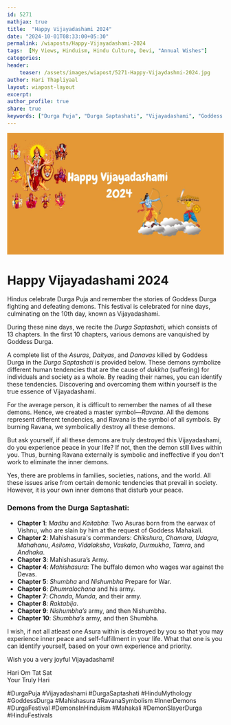 ```yaml
---        
id: 5271
mathjax: true        
title:  "Happy Vijayadashami 2024"        
date: "2024-10-01T08:33:00+05:30"        
permalink: /wiaposts/Happy-Vijayadashami-2024
tags:  [My Views, Hinduism, Hindu Culture, Devi, "Annual Wishes"]         
categories:  
header:        
    teaser: /assets/images/wiapost/5271-Happy-Vijaydashmi-2024.jpg               
author: Hari Thapliyaal        
layout: wiapost-layout        
excerpt:        
author_profile: true        
share: true
keywords: ["Durga Puja", "Durga Saptashati", "Vijayadashami", "Goddess Durga", "demons in Durga Saptashati", "Asuras in Hindu mythology", "symbolism of Ravana", "overcoming inner demons", "Mahishasura", "Shumbha and Nishumbha", "Madhu and Kaitabha", "Durga Puja festival", "Durga's victory over demons", "Hindu festival of Durga Puja", "demons representing human tendencies"]  
--- 
```


![Happy Vijayadashami 2024](/assets/images/wiapost/5271-Happy-Vijaydashmi-2024.jpg)   
   
# Happy Vijayadashami 2024   
   
Hindus celebrate Durga Puja and remember the stories of Goddess Durga fighting and defeating demons. This festival is celebrated for nine days, culminating on the 10th day, known as Vijayadashami. 

During these nine days, we recite the *Durga Saptashati*, which consists of 13 chapters. In the first 10 chapters, various demons are vanquished by Goddess Durga.

A complete list of the *Asuras*, *Daityas*, and *Danavas* killed by Goddess Durga in the *Durga Saptashati* is provided below. These demons symbolize different human tendencies that are the cause of *dukkha* (suffering) for individuals and society as a whole. By reading their names, you can identify these tendencies. Discovering and overcoming them within yourself is the true essence of Vijayadashami.

For the average person, it is difficult to remember the names of all these demons. Hence, we created a master symbol—*Ravana*. All the demons represent different tendencies, and Ravana is the symbol of all symbols. By burning Ravana, we symbolically destroy all these demons.

But ask yourself, if all these demons are truly destroyed this Vijayadashami, do you experience peace in your life? If not, then the demon still lives within you. Thus, burning Ravana externally is symbolic and ineffective if you don't work to eliminate the inner demons.

Yes, there are problems in families, societies, nations, and the world. All these issues arise from certain demonic tendencies that prevail in society. However, it is your own inner demons that disturb your peace.

### Demons from the Durga Saptashati:

- **Chapter 1**: *Madhu* and *Kaitabha*: Two Asuras born from the earwax of Vishnu, who are slain by him at the request of Goddess Mahakali.
- **Chapter 2**: Mahishasura's commanders: *Chikshura*, *Chamara*, *Udagra*, *Mahahanu*, *Asiloma*, *Vidalaksha*, *Vaskala*, *Durmukha*, *Tamra*, and *Andhaka*.
- **Chapter 3**: Mahishasura’s Army.
- **Chapter 4**: *Mahishasura*: The buffalo demon who wages war against the Devas.
- **Chapter 5**: *Shumbha* and *Nishumbha* Prepare for War.
- **Chapter 6**: *Dhumralochana* and his army.
- **Chapter 7**: *Chanda*, *Munda*, and their army.
- **Chapter 8**: *Raktabija*.
- **Chapter 9**: *Nishumbha’s* army, and then Nishumbha.
- **Chapter 10**: *Shumbha’s* army, and then Shumbha.

I wish, if not all atleast one Asura within is destroyed by you so that you may experience inner peace and self-fulfillment in your life. What that one is you can identify yourself, based on your own experience and priority.

Wish you a very joyful Vijayadashami!

Hari Om Tat Sat  
Your Truly Hari 


#DurgaPuja #Vijayadashami #DurgaSaptashati #HinduMythology #GoddessDurga #Mahishasura #RavanaSymbolism #InnerDemons #DurgaFestival #DemonsInHinduism #Mahakali #DemonSlayerDurga #HinduFestivals 


